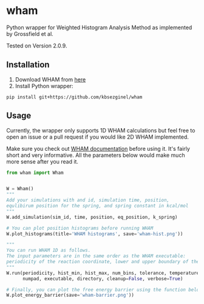 # wham
Python wrapper for Weighted Histogram Analysis Method as implemented by Grossfield et al.

Tested on Version 2.0.9.

## Installation
1. Download WHAM from [here](http://membrane.urmc.rochester.edu/?page_id=126)
2. Install Python wrapper:
```
pip install git+https://github.com/kbsezginel/wham
```

## Usage
Currently, the wrapper only supports 1D WHAM calculations but feel free to open an issue or a pull request if you would like 2D WHAM implemented.

Make sure you check out [WHAM documentation](http://membrane.urmc.rochester.edu/sites/default/files/wham/doc.pdf) before using it. It's fairly short and very informative. All the parameters below would make much more sense after you read it.


```python
from wham import Wham


W = Wham()
"""
Add your simulations with and id, simulation time, position,
equlibirum position for the spring, and spring constant in kcal/mol
"""
W.add_simulation(sim_id, time, position, eq_position, k_spring)

# You can plot position histograms before running WHAM
W.plot_histograms(title='WHAM histograms', save='wham-hist.png'))

"""
You can run WHAM 1D as follows.
The input parameters are in the same order as the WHAM executable:
periodicity of the reaction coordinate, lower and upper boundary of the histogram, number of bins in the histogram, convergence tolerance, temperature at which the WHAM analysis is performed, number of “padding” values that should be printed for periodic PMFs, path to WHAM 1D executable, path to write input and output files for WHAM analysis, cleanup WHAM files after running and finally WHAM verbosity.
"""
W.run(periodicity, hist_min, hist_max, num_bins, tolerance, temperature,
      numpad, executable, directory, cleanup=False, verbose=True)

# Finally, you can plot the free energy barrier using the function below
W.plot_energy_barrier(save='wham-barrier.png'))
```
